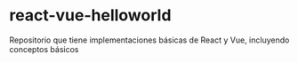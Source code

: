 # react-vue-helloworld
Repositorio que tiene implementaciones básicas de React y Vue, incluyendo conceptos básicos
